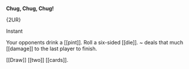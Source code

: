
**Chug, Chug, Chug!**

{2UR}

Instant

Your opponents drink a [[pint]]. Roll a six-sided [[die]]. ~ deals that much [[damage]] to the last player to finish.

[[Draw]] [[two]] [[cards]].


